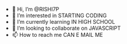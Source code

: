 - 👋 Hi, I’m @RISHI7P
- 👀 I’m interested in STARTING CODING
- 🌱 I’m currently learning IN HIGH SCHOOL
- 💞️ I’m looking to collaborate on JAVASCRIPT
- 📫 How to reach me CAN E MAIL ME

<!---
RISHI7P/RISHI7P is a ✨ special ✨ repository because its `README.md` (this file) appears on your GitHub profile.
You can click the Preview link to take a look at your changes.
--->
